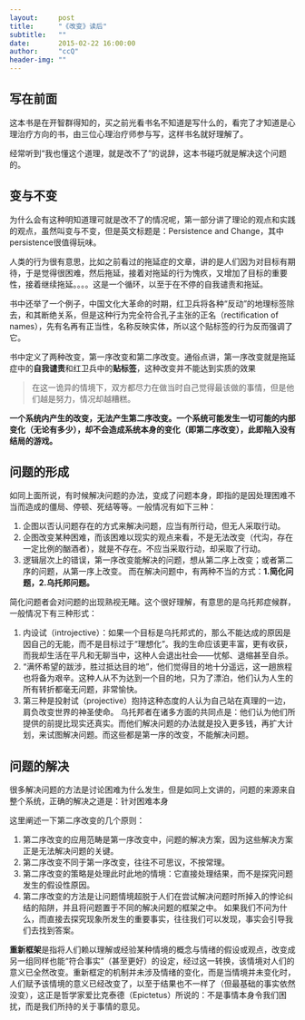 ```yaml
---
layout:     post
title:      "《改变》读后"
subtitle:   ""
date:       2015-02-22 16:00:00
author:     "ccQ"
header-img: ""
---
```




## 写在前面
这本书是在开智群得知的，买之前光看书名不知道是写什么的，看完了才知道是心理治疗方向的书，由三位心理治疗师参与写，这样书名就好理解了。

经常听到“我也懂这个道理，就是改不了”的说辞，这本书碰巧就是解决这个问题的。

## 变与不变
为什么会有这种明知道理可就是改不了的情况呢，第一部分讲了理论的观点和实践的观点，虽然叫变与不变，但是英文标题是：Persistence and Change，其中persistence很值得玩味。

人类的行为很有意思，比如之前看过的拖延症的文章，讲的是人们因为对目标有期待，于是觉得很困难，然后拖延，接着对拖延的行为愧疚，又增加了目标的重要性，接着继续拖延。。。。这是一个循环，以至于在不停的自我谴责和拖延。

书中还举了一个例子，中国文化大革命的时期，红卫兵将各种“反动”的地理标签除去，和其断绝关系，但是这种行为完全符合孔子主张的正名（rectification of names），先有名再有正当性，名称反映实体，所以这个贴标签的行为反而强调了它。

书中定义了两种改变，第一序改变和第二序改变。通俗点讲，第一序改变就是拖延症中的**自我谴责**和红卫兵中的**贴标签**，这种改变并不能达到实质的效果

>在这一诡异的情境下，双方都尽力在做当时自己觉得最该做的事情，但是他们越是努力，情况却越糟糕。

**一个系统内产生的改变，无法产生第二序改变。一个系统可能发生一切可能的内部变化（无论有多少），却不会造成系统本身的变化（即第二序改变），此即陷入没有结局的游戏。**

## 问题的形成
如同上面所说，有时候解决问题的办法，变成了问题本身，即指的是因处理困难不当而造成的僵局、停顿、死结等等。一般情况有如下三种：

1. 企图以否认问题存在的方式来解决问题，应当有所行动，但无人采取行动。
2. 企图改变某种困难，而该困难以现实的观点来看，不是无法改变（代沟，存在一定比例的酗酒者），就是不存在。不应当采取行动，却采取了行动。
3. 逻辑层次上的错误，第一序改变能解决的问题，想从第二序上改变；或者第二序的问题，从第一序上改变。
而在解决问题中，有两种不当的方式：**1.简化问题，2.乌托邦问题。**

简化问题者会对问题的出现熟视无睹。这个很好理解，有意思的是乌托邦症候群，一般情况下有三种形式：

1. 内设试（introjective）：如果一个目标是乌托邦式的，那么不能达成的原因是因自己的无能，而不是目标过于“理想化”。我的生命应该更丰富，更有收获，而我却生活在平凡和无聊当中，这种人会退出社会——忧郁、退缩甚至自杀。
2. “满怀希望的跋涉，胜过抵达目的地”，他们觉得目的地十分遥远，这一趟旅程也将备为艰辛。这种人从不为达到一个目的地，只为了漂泊，他们认为人生的所有转折都毫无问题，非常愉快。
3. 第三种是投射试（projective）抱持这种态度的人认为自己站在真理的一边，肩负改变世界的神圣使命。
乌托邦者在诸多方面的共同点是：他们认为他们所提供的前提比现实还真实。而他们解决问题的办法就是投入更多钱，再扩大计划，来试图解决问题。而这些都是第一序的改变，不能解决问题。

## 问题的解决
很多解决问题的方法是讨论困难为什么发生，但是如同上文讲的，问题的来源来自整个系统，正确的解决之道是：针对困难本身

这里阐述一下第二序改变的几个原则：

1. 第二序改变的应用范畴是第一序改变中，问题的解决方案，因为这些解决方案正是无法解决问题的关键。
2. 第二序改变不同于第一序改变，往往不可思议，不按常理。
3. 第二序改变的策略是处理此时此地的情境：它直接处理结果，而不是探究问题发生的假设性原因。
4. 第二序改变的方法是让问题情境超脱于人们在尝试解决问题时所掉入的悖论纠结的陷阱，并且将问题置于不同的解决问题的框架之中。
如果我们不问为什么，而直接去探究现象所发生的重要事实，往往我们可以发现，事实会引导我们去找到答案。

**重新框架**是指将人们赖以理解或经验某种情境的概念与情绪的假设或观点，改变成另一组同样也能“符合事实”（甚至更好）的设定，经过这一转换，该情境对人们的意义已全然改变。重新框定的机制并未涉及情绪的变化，而是当情境并未变化时，人们赋予该情境的意义已经改变了，以至于结果也不一样了（但最基础的事实依然没变），这正是哲学家爱比克泰德（Epictetus）所说的：不是事情本身令我们困扰，而是我们所持的关于事情的意见。